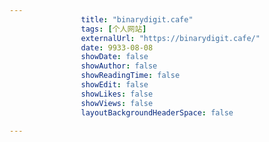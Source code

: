 ---
                title: "binarydigit.cafe"
                tags: [个人网站]
                externalUrl: "https://binarydigit.cafe/"
                date: 9933-08-08
                showDate: false
                showAuthor: false
                showReadingTime: false
                showEdit: false
                showLikes: false
                showViews: false
                layoutBackgroundHeaderSpace: false
                ---

